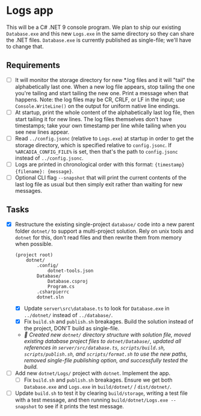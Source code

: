 # Logs app
This will be a C# .NET 9 console program. We plan to ship our existing `Database.exe` and this new `Logs.exe` in the same directory so they can share the .NET files. `Database.exe` is currently published as single-file; we'll have to change that.

## Requirements
- [ ] It will monitor the storage directory for new *.log files and it will "tail" the alphabetically last one. When a new log file appears, stop tailing the one you're tailing and start tailing the new one. Print a message when that happens. Note: the log files may be CR, CRLF, or LF in the input; use `Console.WriteLine()` on the output for uniform native line endings.
- [ ] At startup, print the whole content of the alphabetically last log file, then start tailing it for new lines. The log files themselves don't have timestamps; take your own timestamp per line while tailing when you see new lines appear.
- [ ] Read `../config.jsonc` (relative to `Logs.exe`) at startup in order to get the storage directory, which is specified relative to `config.jsonc`. If `%ARCADIA_CONFIG_FILE%` is set, then that's the path to `config.jsonc` instead of `../config.jsonc`.
- [ ] Logs are printed in chronological order with this format: `{timestamp} {filename}: {message}`.
- [ ] Optional CLI flag `--snapshot` that will print the current contents of the last log file as usual but then simply exit rather than waiting for new messages.

## Tasks
- [x] Restructure the existing single-project `database/` code into a new parent folder `dotnet/` to support a multi-project solution. Rely on unix tools and `dotnet` for this, don't read files and then rewrite them from memory when possible.
    ``` 
    (project root)
        dotnet/
            .config/
                dotnet-tools.json
            Database/
                Database.csproj
                Program.cs
            .csharpierrc
            dotnet.sln
    ```
    - [x] Update `server\src\database.ts` to look for `Database.exe` in `../dotnet/` instead of `../database/`.
    - [x] Fix `build.sh` and `publish.sh` breakages. Build the solution instead of the project, DON'T build as single-file.
    - *🤖 Created new `dotnet/` directory structure with solution file, moved existing database project files to `dotnet/Database/`, updated all references in `server/src/database.ts`, `scripts/build.sh`, `scripts/publish.sh`, and `scripts/format.sh` to use the new paths, removed single-file publishing option, and successfully tested the build.*
- [ ] Add new `dotnet/Logs/` project with `dotnet`. Implement the app.
    - [ ] Fix `build.sh` and `publish.sh` breakages. Ensure we get both `Database.exe` and `Logs.exe` in `build/dotnet/` / `dist/dotnet/`.
- [ ] Update `build.sh` to test it by clearing `build/storage`, writing a test file with a test message, and then running `build/dotnet/Logs.exe --snapshot` to see if it prints the test message.
